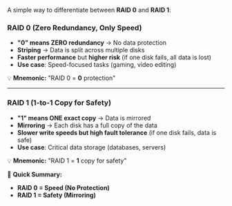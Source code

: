 A simple way to differentiate between **RAID 0** and **RAID 1**:  

### **RAID 0 (Zero Redundancy, Only Speed)**
- **"0" means ZERO redundancy** → No data protection  
- **Striping** → Data is split across multiple disks  
- **Faster performance** but **higher risk** (if one disk fails, all data is lost)  
- **Use case**: Speed-focused tasks (gaming, video editing)  

💡 **Mnemonic:** "RAID 0 = **0** protection"  

---

### **RAID 1 (1-to-1 Copy for Safety)**
- **"1" means ONE exact copy** → Data is mirrored  
- **Mirroring** → Each disk has a full copy of the data  
- **Slower write speeds but high fault tolerance** (if one disk fails, data is safe)  
- **Use case**: Critical data storage (databases, servers)  

💡 **Mnemonic:** "RAID 1 = **1** copy for safety"  

🚀 **Quick Summary:**  
- **RAID 0 = Speed (No Protection)**  
- **RAID 1 = Safety (Mirroring)**

